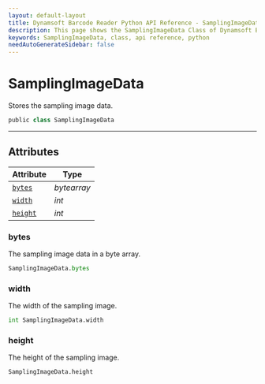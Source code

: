 ```yaml
---
layout: default-layout
title: Dynamsoft Barcode Reader Python API Reference - SamplingImageData Class
description: This page shows the SamplingImageData Class of Dynamsoft Barcode Reader for Python SDK.
keywords: SamplingImageData, class, api reference, python
needAutoGenerateSidebar: false
---
```



# SamplingImageData
Stores the sampling image data.

```python
public class SamplingImageData
```  
  
---
  

## Attributes
  
| Attribute | Type |
|---------- | ---- |
| [`bytes`](#bytes) | *bytearray* |
| [`width`](#width) | *int* |
| [`height`](#height) | *int* |


### bytes
The sampling image data in a byte array.

```python
SamplingImageData.bytes
```

### width
The width of the sampling image.

```python
int SamplingImageData.width
```

### height
The height of the sampling image.

```python
SamplingImageData.height
```
